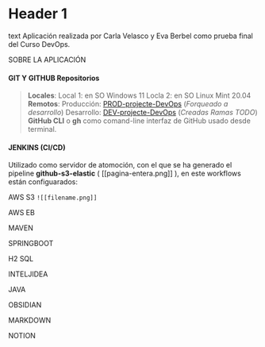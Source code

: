 
# Header 1
text
Aplicación realizada por Carla Velasco y Eva Berbel como prueba final del Curso DevOps.

SOBRE LA APLICACIÓN



#### GIT Y GITHUB Repositorios
>  **Locales**:
> 	Local 1: en SO Windows 11
> 	Locla 2: en SO Linux Mint 20.04
> **Remotos**:
>		Producción: [PROD-projecte-DevOps](https://github.com/carla-velasco7e4/PROD-projecte-DevOps)  (_Forqueado a desarrollo_)
>		Desarrollo: [DEV-projecte-DevOps](https://github.com/Berbelev/DEV-projecte-DevOps) (_Creadas Ramas TODO_)
	**GitHub CLI** o **gh** como comand-line interfaz de GitHub usado desde terminal.

	

#### JENKINS (CI/CD)
Utilizado como servidor de atomoción, con el que se ha generado el pipeline **github-s3-elastic** ( [[pagina-entera.png]] ), en este workflows están configuarados:


AWS S3
`![[filename.png]]`

AWS EB





MAVEN

SPRINGBOOT

H2 SQL

INTELJIDEA

JAVA



OBSIDIAN

MARKDOWN

NOTION